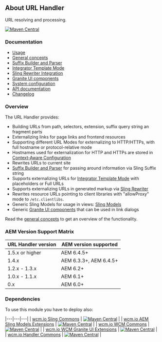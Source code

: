 ## About URL Handler

URL resolving and processing.

[![Maven Central](https://maven-badges.herokuapp.com/maven-central/io.wcm/io.wcm.handler.url/badge.svg)](https://maven-badges.herokuapp.com/maven-central/io.wcm/io.wcm.handler.url)


### Documentation

* [Usage][usage]
* [General concepts][general-concepts]
* [Suffix Builder and Parser][suffix-builder-parser]
* [Integrator Template Mode][integrator]
* [Sling Rewriter Integration][rewriter]
* [Granite UI components][graniteui-components]
* [System configuration][configuration]
* [API documentation][apidocs]
* [Changelog][changelog]


### Overview

The URL Handler provides:

* Building URLs from path, selectors, extension, suffix query string an fragment parts
* Externalizing links for page links and frontend resources
* Supporting different URL Modes for externalizing to HTTP/HTTPs, with full hostname or protocol-relative mode
* Hostnames used for externalization for HTTP and HTTPs are stored in [Context-Aware Configuration][caconfig]
* Rewrites URLs to current site
* [Suffix Builder and Parser][suffix-builder-parser] for passing around information via Sling Suffix string
* Supports externalizing URLs for [Integrator Template Mode][integrator] with placeholders or Full URLs
* Supports externalizing URLs in generated markup via [Sling Rewriter][rewriter]
* Rewrites resource URLs pointing to client libraries with "allowProxy" mode to `/etc.clientlibs`.
* Generic Sling Models for usage in views: [Sling Models][ui-package]
* Generic [Granite UI components][graniteui-components] that can be used in link dialogs

Read the [general concepts][general-concepts] to get an overview of the functionality.


### AEM Version Support Matrix

|URL Handler version |AEM version supported
|--------------------|----------------------
|1.5.x or higher     |AEM 6.4.5+
|1.4.x               |AEM 6.3.3+, AEM 6.4.5+
|1.2.x - 1.3.x       |AEM 6.2+
|1.0.x - 1.1.x       |AEM 6.1+
|0.x                 |AEM 6.0+


### Dependencies

To use this module you have to deploy also:

|---|---|---|
| [wcm.io Sling Commons](https://maven-badges.herokuapp.com/maven-central/io.wcm/io.wcm.sling.commons) | [![Maven Central](https://maven-badges.herokuapp.com/maven-central/io.wcm/io.wcm.sling.commons/badge.svg)](https://maven-badges.herokuapp.com/maven-central/io.wcm/io.wcm.sling.commons) |
| [wcm.io AEM Sling Models Extensions](https://maven-badges.herokuapp.com/maven-central/io.wcm/io.wcm.sling.models) | [![Maven Central](https://maven-badges.herokuapp.com/maven-central/io.wcm/io.wcm.sling.models/badge.svg)](https://maven-badges.herokuapp.com/maven-central/io.wcm/io.wcm.sling.models) |
| [wcm.io WCM Commons](https://maven-badges.herokuapp.com/maven-central/io.wcm/io.wcm.wcm.commons) | [![Maven Central](https://maven-badges.herokuapp.com/maven-central/io.wcm/io.wcm.wcm.commons/badge.svg)](https://maven-badges.herokuapp.com/maven-central/io.wcm/io.wcm.wcm.commons) |
| [wcm.io WCM Granite UI Extensions](https://maven-badges.herokuapp.com/maven-central/io.wcm/io.wcm.wcm.ui.granite) | [![Maven Central](https://maven-badges.herokuapp.com/maven-central/io.wcm/io.wcm.wcm.ui.granite/badge.svg)](https://maven-badges.herokuapp.com/maven-central/io.wcm/io.wcm.wcm.ui.granite) |
| [wcm.io Handler Commons](https://maven-badges.herokuapp.com/maven-central/io.wcm/io.wcm.handler.commons) | [![Maven Central](https://maven-badges.herokuapp.com/maven-central/io.wcm/io.wcm.handler.commons/badge.svg)](https://maven-badges.herokuapp.com/maven-central/io.wcm/io.wcm.handler.commons) |



[usage]: usage.html
[general-concepts]: general-concepts.html
[suffix-builder-parser]: suffix-builder-parser.html
[integrator]: integrator.html
[rewriter]: rewriter.html
[ui-package]: apidocs/io/wcm/handler/url/ui/package-summary.html
[graniteui-components]: graniteui-components.html
[configuration]: configuration.html
[apidocs]: apidocs/
[changelog]: changes-report.html
[caconfig]: ../../caconfig/
